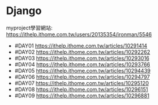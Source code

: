 # Django
myproject學習網站:
https://ithelp.ithome.com.tw/users/20135354/ironman/5546
* #DAY01 https://ithelp.ithome.com.tw/articles/10291414
* #DAY02 https://ithelp.ithome.com.tw/articles/10292262
* #DAY03 https://ithelp.ithome.com.tw/articles/10293016
* #DAY04 https://ithelp.ithome.com.tw/articles/10293766
* #DAY05 https://ithelp.ithome.com.tw/articles/10294439
* #DAY06 https://ithelp.ithome.com.tw/articles/10294797
* #DAY07 https://ithelp.ithome.com.tw/articles/10295120
* #DAY08 https://ithelp.ithome.com.tw/articles/10296151
* #DAY09 https://ithelp.ithome.com.tw/articles/10296881
